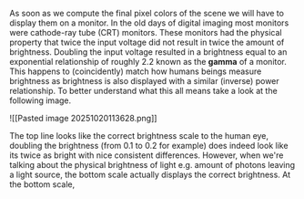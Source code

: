 
As soon as we compute the final pixel colors of the scene we will have to display them on a monitor. In the old days of digital imaging most monitors were cathode-ray tube (CRT) monitors. These monitors had the physical property that twice the input voltage did not result in twice the amount of brightness. Doubling the input voltage resulted in a brightness equal to an exponential relationship of roughly 2.2 known as the **gamma** of a monitor. This happens to (coincidently) match how humans beings measure brightness as brightness is also displayed with a similar (inverse) power relationship. To better understand what this all means take a look at the following image. 

![[Pasted image 20251020113628.png]]

The top line looks like the correct brightness scale to the human eye, doubling the brightness (from 0.1 to 0.2 for example) does indeed look like its twice as bright with nice consistent differences. However, when we're talking about the physical brightness of light e.g. amount of photons leaving a light source, the bottom scale actually displays the correct brightness. At the bottom scale, 